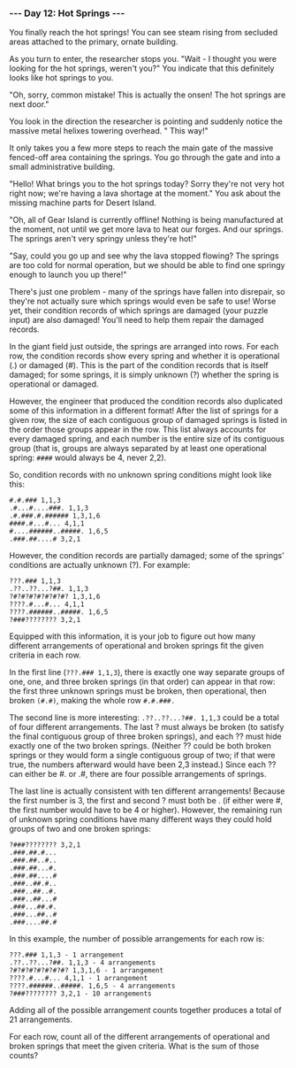 ### --- Day 12: Hot Springs ---

You finally reach the hot springs! You can see steam rising from secluded areas attached to the primary, ornate
building.

As you turn to enter, the researcher stops you. "Wait - I thought you were looking for the hot springs, weren't you?"
You indicate that this definitely looks like hot springs to you.

"Oh, sorry, common mistake! This is actually the onsen! The hot springs are next door."

You look in the direction the researcher is pointing and suddenly notice the massive metal helixes towering overhead. "
This way!"

It only takes you a few more steps to reach the main gate of the massive fenced-off area containing the springs. You go
through the gate and into a small administrative building.

"Hello! What brings you to the hot springs today? Sorry they're not very hot right now; we're having a lava shortage at
the moment." You ask about the missing machine parts for Desert Island.

"Oh, all of Gear Island is currently offline! Nothing is being manufactured at the moment, not until we get more lava to
heat our forges. And our springs. The springs aren't very springy unless they're hot!"

"Say, could you go up and see why the lava stopped flowing? The springs are too cold for normal operation, but we should
be able to find one springy enough to launch you up there!"

There's just one problem - many of the springs have fallen into disrepair, so they're not actually sure which springs
would even be safe to use! Worse yet, their condition records of which springs are damaged (your puzzle input) are also
damaged! You'll need to help them repair the damaged records.

In the giant field just outside, the springs are arranged into rows. For each row, the condition records show every
spring and whether it is operational (.) or damaged (#). This is the part of the condition records that is itself
damaged; for some springs, it is simply unknown (?) whether the spring is operational or damaged.

However, the engineer that produced the condition records also duplicated some of this information in a different
format! After the list of springs for a given row, the size of each contiguous group of damaged springs is listed in the
order those groups appear in the row. This list always accounts for every damaged spring, and each number is the entire
size of its contiguous group (that is, groups are always separated by at least one operational spring: ```####``` would
always be 4, never 2,2).

So, condition records with no unknown spring conditions might look like this:

```
#.#.### 1,1,3
.#...#....###. 1,1,3
.#.###.#.###### 1,3,1,6
####.#...#... 4,1,1
#....######..#####. 1,6,5
.###.##....# 3,2,1
```

However, the condition records are partially damaged; some of the springs' conditions are actually unknown (?). For
example:

```
???.### 1,1,3
.??..??...?##. 1,1,3
?#?#?#?#?#?#?#? 1,3,1,6
????.#...#... 4,1,1
????.######..#####. 1,6,5
?###???????? 3,2,1
```

Equipped with this information, it is your job to figure out how many different arrangements of operational and broken
springs fit the given criteria in each row.

In the first line (```???.### 1,1,3```), there is exactly one way separate groups of one, one, and three broken
springs (in that order) can appear in that row: the first three unknown springs must be broken, then operational, then
broken ```(#.#)```, making the whole row ```#.#.###.```

The second line is more interesting: ```.??..??...?##. 1,1,3``` could be a total of four different arrangements. The
last ? must always be broken (to satisfy the final contiguous group of three broken springs), and each ?? must hide
exactly one of the two broken springs. (Neither ?? could be both broken springs or they would form a single contiguous
group of two; if that were true, the numbers afterward would have been 2,3 instead.) Since each ?? can either be #.
or .#, there are four possible arrangements of springs.

The last line is actually consistent with ten different arrangements! Because the first number is 3, the first and
second ? must both be . (if either were #, the first number would have to be 4 or higher). However, the remaining run of
unknown spring conditions have many different ways they could hold groups of two and one broken springs:

```
?###???????? 3,2,1
.###.##.#...
.###.##..#..
.###.##...#.
.###.##....#
.###..##.#..
.###..##..#.
.###..##...#
.###...##.#.
.###...##..#
.###....##.#
```

In this example, the number of possible arrangements for each row is:

```
???.### 1,1,3 - 1 arrangement
.??..??...?##. 1,1,3 - 4 arrangements
?#?#?#?#?#?#?#? 1,3,1,6 - 1 arrangement
????.#...#... 4,1,1 - 1 arrangement
????.######..#####. 1,6,5 - 4 arrangements
?###???????? 3,2,1 - 10 arrangements
```

Adding all of the possible arrangement counts together produces a total of 21 arrangements.

For each row, count all of the different arrangements of operational and broken springs that meet the given criteria.
What is the sum of those counts?